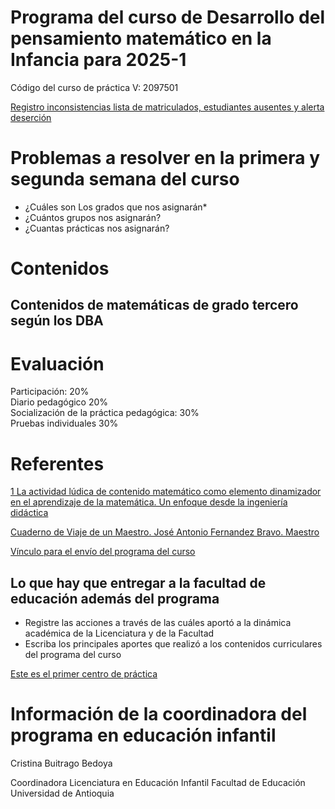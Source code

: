 # Programa del curso de Desarrollo del pensamiento matemático en la Infancia para 2025-1

Código del curso de práctica V: 2097501  

[Registro inconsistencias lista de matriculados, estudiantes ausentes y alerta deserción](https://forms.office.com/pages/responsepage.aspx?id=IefhmYRxjkmK_7KtTlPBwrBHE0JZMbBFiOK7H9OJU6JUN0xDT0dWUjRUV0dVNUdKQVVQSUZJUjgxMy4u&route=shorturl)  

# Problemas a resolver en la primera y segunda semana del curso 

* ¿Cuáles son Los grados que nos asignarán*
* ¿Cuántos grupos nos asignarán?
* ¿Cuantas prácticas nos asignarán?

# Contenidos 

## Contenidos de matemáticas de grado tercero según los DBA  



# Evaluación  

Participación:                           20%   
Diario pedagógico                        20%    
Socialización de la práctica pedagógica: 30%    
Pruebas individuales                     30%     


# Referentes

[1 La actividad lúdica de contenido matemático como elemento dinamizador en el aprendizaje de la matemática. Un enfoque desde la ingeniería didáctica](https://scholar.google.com/scholar_url?url=https://cdn3.f-cdn.com/files/download/58199201/La%2520actividad%2520l%25C3%25BAdica%2520de%2520contenido.pdf&hl=es&sa=X&d=17965571260541954262&ei=d15_Z__HItney9YPp_6S-Ac&scisig=AFWwaea5zVYR8ELdcM6pyU758A6P&oi=scholaralrt&hist=mBgpnswAAAAJ:5588076120916488386:AFWwaeYnHFzRKD3NRXcDT4ejTAq2&html=&pos=1&folt=rel&fols=)   

[Cuaderno de Viaje de un Maestro. José Antonio Fernandez Bravo. Maestro](https://www.youtube.com/watch?v=zl6iSEC0zeE&t=3021s)



[Vínculo para el envío del programa del curso](https://forms.office.com/pages/responsepage.aspx?id=IefhmYRxjkmK_7KtTlPBwrBHE0JZMbBFiOK7H9OJU6JUNlQxWTRCQ0I2UEo3V0RUODVJNUhMMlEwSi4u&route=shorturl)  

## Lo que hay que entregar a la facultad de educación además del programa  

* Registre las acciones a través de las cuáles aportó a la dinámica académica de la Licenciatura y de la Facultad
* Escriba los principales aportes que realizó a los contenidos curriculares del programa del curso 


[Este es el primer centro de práctica](https://www.ieliceocaucasia.edu.co/)


# Información de la coordinadora del programa en educación infantil  

Cristina Buitrago Bedoya

Coordinadora 
Licenciatura en Educación Infantil 
Facultad de Educación
Universidad de Antioquia 




